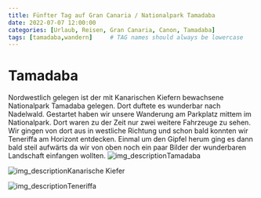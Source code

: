```yaml
---
title: Fünfter Tag auf Gran Canaria / Nationalpark Tamadaba
date: 2022-07-07 12:00:00
categories: [Urlaub, Reisen, Gran Canaria, Canon, Tamadaba]
tags: [tamadaba,wandern]     # TAG names should always be lowercase
---
```

# Tamadaba
Nordwestlich gelegen ist der mit Kanarischen Kiefern bewachsene Nationalpark Tamadaba gelegen. Dort duftete es wunderbar nach Nadelwald. Gestartet haben wir unsere Wanderung am Parkplatz mittem im Nationalpark. Dort waren zu der Zeit nur zwei weitere Fahrzeuge zu sehen. Wir gingen von dort aus in westliche Richtung und schon bald konnten wir Teneriffa am Horizont entdecken. Einmal um den Gipfel herum ging es dann bald steil aufwärts da wir von oben noch ein paar Bilder der wunderbaren Landschaft einfangen wollten.
![img_description](https://images.cstrube.de/web/blog/grancanaria/Tamadava_Nationalpark_chris-4369Canon-EOS-5D-Mark-IV-100-scaled.jpg)Tamadaba

![img_description](https://images.cstrube.de/web/blog/grancanaria/Tamadava_Nationalpark_chris-4347Canon-EOS-5D-Mark-IV-100-scaled.jpg)Kanarische Kiefer

![img_description](https://images.cstrube.de/web/blog/grancanaria/Tamadava_Nationalpark_chris-4291Canon-EOS-5D-Mark-IV-100.jpg)Teneriffa